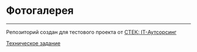 # Фотогалерея
***

Репозиторий создан для тестового проекта от [СТЕК: IT-Аутсорсинг](https://www.stekspb.ru/)

[Техническое задание](Specification.md)
